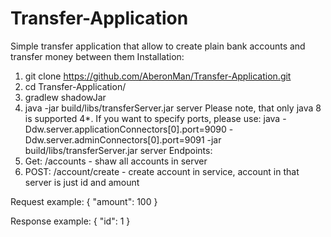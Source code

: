 # Transfer-Application
Simple transfer application that allow to create plain bank accounts and transfer money between them
Installation:
1. git clone https://github.com/AberonMan/Transfer-Application.git
2. cd Transfer-Application/
3. gradlew shadowJar
4. java -jar build/libs/transferServer.jar server 
Please note, that only java 8 is supported
4*. If you want to specify ports, please use:
java -Ddw.server.applicationConnectors[0].port=9090 -Ddw.server.adminConnectors[0].port=9091 -jar build/libs/transferServer.jar server
Endpoints:
1. Get: /accounts  - shaw all accounts in server
2. POST: /account/create - create account in service, account in that server is just id and amount

Request example:
{
"amount": 100
}

Response example:
{
  "id": 1
}
